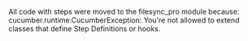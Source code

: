 All code with steps were moved to the filesync_pro module because:
cucumber.runtime.CucumberException: You're not allowed to extend classes that define Step Definitions or hooks.